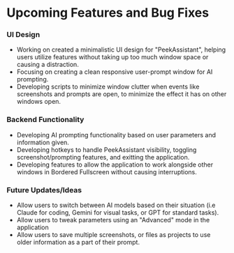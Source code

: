 # Upcoming Features and Bug Fixes

### UI Design
- Working on created a minimalistic UI design for "PeekAssistant", helping users utilize features without taking up too much window space or causing a distraction.
- Focusing on creating a clean responsive user-prompt window for AI prompting.
- Developing scripts to minimize window clutter when events like screenshots and prompts are open, to minimize the effect it has on other windows open.


### Backend Functionality
- Developing AI prompting functionality based on user parameters and information given.
- Developing hotkeys to handle PeekAssistant visibility, toggling screenshot/prompting features, and exitting the application.
- Developing features to allow the application to work alongside other windows in Bordered Fullscreen without causing interruptions.

### Future Updates/Ideas
- Allow users to switch between AI models based on their situation (i.e Claude for coding, Gemini for visual tasks, or GPT for standard tasks).
- Allow users to tweak parameters using an "Advanced" mode in the application
- Allow users to save multiple screenshots, or files as projects to use older information as a part of their prompt.
